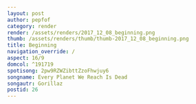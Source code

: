 ```yaml
---
layout: post
author: pepfof
category: render
render: /assets/renders/2017_12_08_beginning.png
thumb: /assets/renders/thumb/thumb-2017_12_08_beginning.png
title: Beginning
navigation_override: /
aspect: 16/9
domcol: ^191719
spotisong: 2pw9RZWZibttZzoFhwjuy6
songname: Every Planet We Reach Is Dead
songautr: Gorillaz
postid: 26
---
```


<!--USER BEGIN 1-->

<!--USER END 1-->

<!--more-->
<!--USER BEGIN 2-->

<!--USER END 2-->

